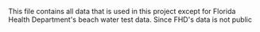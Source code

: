 This file contains all data that is used in this project except for Florida Health Department's beach water test data. Since FHD's data is not public
